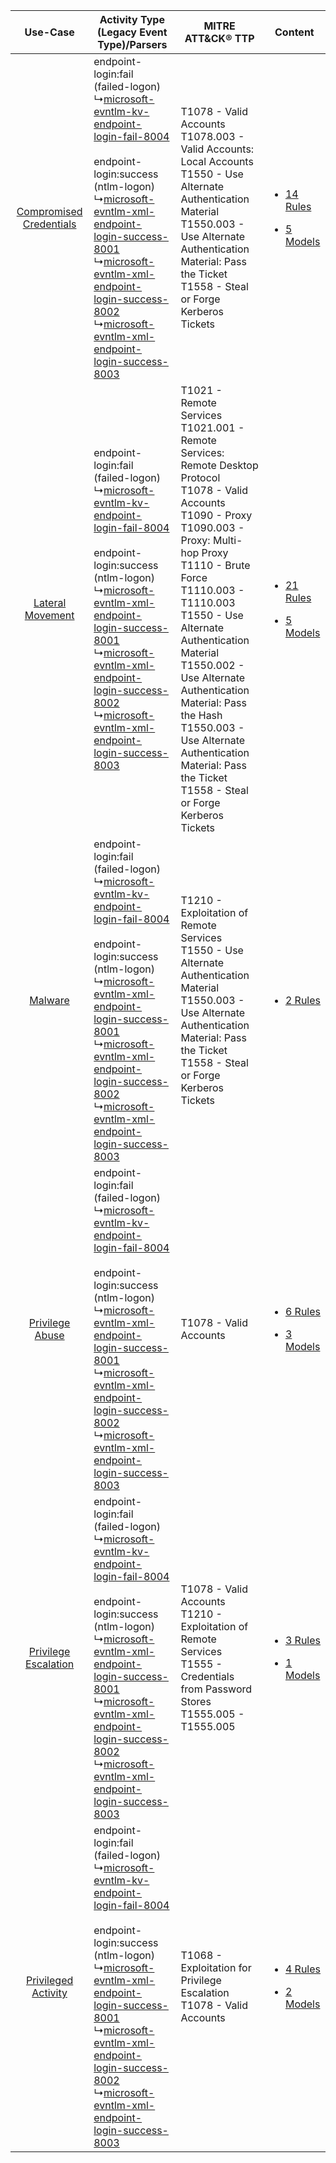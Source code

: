 |    Use-Case    | Activity Type (Legacy Event Type)/Parsers    | MITRE ATT&CK® TTP    | Content    |
|:----:| ---- | ---- | ---- |
| [Compromised Credentials](../../../UseCases/uc_compromised_credentials.md) |  endpoint-login:fail (failed-logon)<br> ↳[microsoft-evntlm-kv-endpoint-login-fail-8004](Ps/pC_microsoftevntlmkvendpointloginfail8004.md)<br><br> endpoint-login:success (ntlm-logon)<br> ↳[microsoft-evntlm-xml-endpoint-login-success-8001](Ps/pC_microsoftevntlmxmlendpointloginsuccess8001.md)<br> ↳[microsoft-evntlm-xml-endpoint-login-success-8002](Ps/pC_microsoftevntlmxmlendpointloginsuccess8002.md)<br> ↳[microsoft-evntlm-xml-endpoint-login-success-8003](Ps/pC_microsoftevntlmxmlendpointloginsuccess8003.md)<br> | T1078 - Valid Accounts<br>T1078.003 - Valid Accounts: Local Accounts<br>T1550 - Use Alternate Authentication Material<br>T1550.003 - Use Alternate Authentication Material: Pass the Ticket<br>T1558 - Steal or Forge Kerberos Tickets<br>    | [<ul><li>14 Rules</li></ul><ul><li>5 Models</li></ul>](RM/r_m_microsoft_event_viewer_-_ntlm_Compromised_Credentials.md) |
|        [Lateral Movement](../../../UseCases/uc_lateral_movement.md)        |  endpoint-login:fail (failed-logon)<br> ↳[microsoft-evntlm-kv-endpoint-login-fail-8004](Ps/pC_microsoftevntlmkvendpointloginfail8004.md)<br><br> endpoint-login:success (ntlm-logon)<br> ↳[microsoft-evntlm-xml-endpoint-login-success-8001](Ps/pC_microsoftevntlmxmlendpointloginsuccess8001.md)<br> ↳[microsoft-evntlm-xml-endpoint-login-success-8002](Ps/pC_microsoftevntlmxmlendpointloginsuccess8002.md)<br> ↳[microsoft-evntlm-xml-endpoint-login-success-8003](Ps/pC_microsoftevntlmxmlendpointloginsuccess8003.md)<br> | T1021 - Remote Services<br>T1021.001 - Remote Services: Remote Desktop Protocol<br>T1078 - Valid Accounts<br>T1090 - Proxy<br>T1090.003 - Proxy: Multi-hop Proxy<br>T1110 - Brute Force<br>T1110.003 - T1110.003<br>T1550 - Use Alternate Authentication Material<br>T1550.002 - Use Alternate Authentication Material: Pass the Hash<br>T1550.003 - Use Alternate Authentication Material: Pass the Ticket<br>T1558 - Steal or Forge Kerberos Tickets<br> | [<ul><li>21 Rules</li></ul><ul><li>5 Models</li></ul>](RM/r_m_microsoft_event_viewer_-_ntlm_Lateral_Movement.md)        |
|    [Malware](../../../UseCases/uc_malware.md)    |  endpoint-login:fail (failed-logon)<br> ↳[microsoft-evntlm-kv-endpoint-login-fail-8004](Ps/pC_microsoftevntlmkvendpointloginfail8004.md)<br><br> endpoint-login:success (ntlm-logon)<br> ↳[microsoft-evntlm-xml-endpoint-login-success-8001](Ps/pC_microsoftevntlmxmlendpointloginsuccess8001.md)<br> ↳[microsoft-evntlm-xml-endpoint-login-success-8002](Ps/pC_microsoftevntlmxmlendpointloginsuccess8002.md)<br> ↳[microsoft-evntlm-xml-endpoint-login-success-8003](Ps/pC_microsoftevntlmxmlendpointloginsuccess8003.md)<br> | T1210 - Exploitation of Remote Services<br>T1550 - Use Alternate Authentication Material<br>T1550.003 - Use Alternate Authentication Material: Pass the Ticket<br>T1558 - Steal or Forge Kerberos Tickets<br>    | [<ul><li>2 Rules</li></ul>](RM/r_m_microsoft_event_viewer_-_ntlm_Malware.md)    |
|         [Privilege Abuse](../../../UseCases/uc_privilege_abuse.md)         |  endpoint-login:fail (failed-logon)<br> ↳[microsoft-evntlm-kv-endpoint-login-fail-8004](Ps/pC_microsoftevntlmkvendpointloginfail8004.md)<br><br> endpoint-login:success (ntlm-logon)<br> ↳[microsoft-evntlm-xml-endpoint-login-success-8001](Ps/pC_microsoftevntlmxmlendpointloginsuccess8001.md)<br> ↳[microsoft-evntlm-xml-endpoint-login-success-8002](Ps/pC_microsoftevntlmxmlendpointloginsuccess8002.md)<br> ↳[microsoft-evntlm-xml-endpoint-login-success-8003](Ps/pC_microsoftevntlmxmlendpointloginsuccess8003.md)<br> | T1078 - Valid Accounts<br>    | [<ul><li>6 Rules</li></ul><ul><li>3 Models</li></ul>](RM/r_m_microsoft_event_viewer_-_ntlm_Privilege_Abuse.md)          |
|    [Privilege Escalation](../../../UseCases/uc_privilege_escalation.md)    |  endpoint-login:fail (failed-logon)<br> ↳[microsoft-evntlm-kv-endpoint-login-fail-8004](Ps/pC_microsoftevntlmkvendpointloginfail8004.md)<br><br> endpoint-login:success (ntlm-logon)<br> ↳[microsoft-evntlm-xml-endpoint-login-success-8001](Ps/pC_microsoftevntlmxmlendpointloginsuccess8001.md)<br> ↳[microsoft-evntlm-xml-endpoint-login-success-8002](Ps/pC_microsoftevntlmxmlendpointloginsuccess8002.md)<br> ↳[microsoft-evntlm-xml-endpoint-login-success-8003](Ps/pC_microsoftevntlmxmlendpointloginsuccess8003.md)<br> | T1078 - Valid Accounts<br>T1210 - Exploitation of Remote Services<br>T1555 - Credentials from Password Stores<br>T1555.005 - T1555.005<br>    | [<ul><li>3 Rules</li></ul><ul><li>1 Models</li></ul>](RM/r_m_microsoft_event_viewer_-_ntlm_Privilege_Escalation.md)     |
|     [Privileged Activity](../../../UseCases/uc_privileged_activity.md)     |  endpoint-login:fail (failed-logon)<br> ↳[microsoft-evntlm-kv-endpoint-login-fail-8004](Ps/pC_microsoftevntlmkvendpointloginfail8004.md)<br><br> endpoint-login:success (ntlm-logon)<br> ↳[microsoft-evntlm-xml-endpoint-login-success-8001](Ps/pC_microsoftevntlmxmlendpointloginsuccess8001.md)<br> ↳[microsoft-evntlm-xml-endpoint-login-success-8002](Ps/pC_microsoftevntlmxmlendpointloginsuccess8002.md)<br> ↳[microsoft-evntlm-xml-endpoint-login-success-8003](Ps/pC_microsoftevntlmxmlendpointloginsuccess8003.md)<br> | T1068 - Exploitation for Privilege Escalation<br>T1078 - Valid Accounts<br>    | [<ul><li>4 Rules</li></ul><ul><li>2 Models</li></ul>](RM/r_m_microsoft_event_viewer_-_ntlm_Privileged_Activity.md)      |